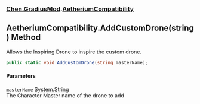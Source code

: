### [Chen.GradiusMod](./neHTXX+yFsk1RpXqjkv9zg.md 'Chen.GradiusMod').[AetheriumCompatibility](./kfdzvN7a+Uk54T8FAtNFVg.md 'Chen.GradiusMod.AetheriumCompatibility')
## AetheriumCompatibility.AddCustomDrone(string) Method
Allows the Inspiring Drone to inspire the custom drone.  
```csharp
public static void AddCustomDrone(string masterName);
```
#### Parameters
<a name='S2P+uyfC00XFDr7yt4lnLA'></a>
`masterName` [System.String](https://docs.microsoft.com/en-us/dotnet/api/System.String 'System.String')  
The Character Master name of the drone to add  
  
